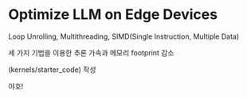 # Optimize LLM on Edge Devices

Loop Unrolling, Multithreading, SIMD(Single Instruction, Multiple Data)

세 가지 기법을 이용한 추론 가속과 메모리 footprint 감소

(kernels/starter_code) 작성

야호!
